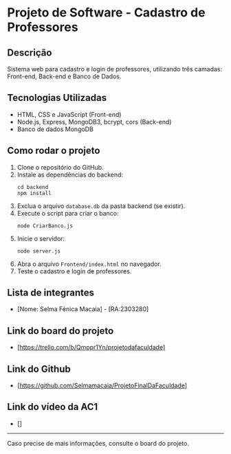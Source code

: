 # Projeto de Software - Cadastro de Professores

## Descrição
Sistema web para cadastro e login de professores, utilizando três camadas: Front-end, Back-end e Banco de Dados.

## Tecnologias Utilizadas
- HTML, CSS e JavaScript (Front-end)
- Node.js, Express, MongoDB3, bcrypt, cors (Back-end)
- Banco de dados MongoDB

## Como rodar o projeto
1. Clone o repositório do GitHub.
2. Instale as dependências do backend:
   ```
   cd backend
   npm install
   ```
3. Exclua o arquivo `database.db` da pasta backend (se existir).
4. Execute o script para criar o banco:
   ```
   node CriarBanco.js
   ```
5. Inicie o servidor:
   ```
   node server.js
   ```
6. Abra o arquivo `Frontend/index.html` no navegador.
7. Teste o cadastro e login de professores.

## Lista de integrantes
- [Nome: Selma Fénica Macaia] - [RA:2303280]

## Link do board do projeto
- [https://trello.com/b/Qmppr1Yn/projetodafaculdade]

## Link do Github
- [https://github.com/Selmamacaia/ProjetoFinalDaFaculdade]

## Link do vídeo da AC1
- []

---
Caso precise de mais informações, consulte o board do projeto.
